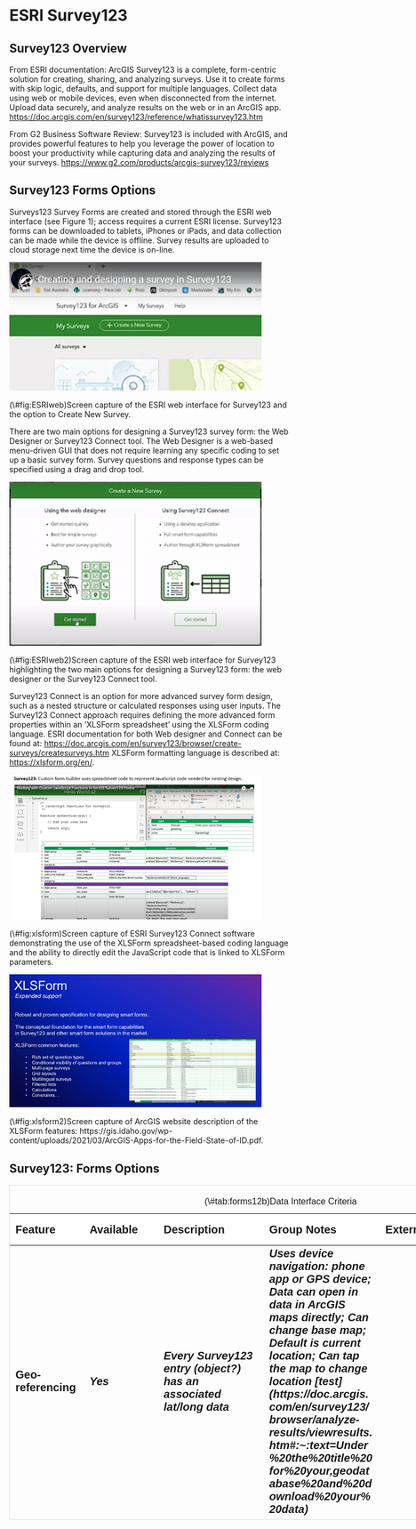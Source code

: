 # ESRI Survey123

## Survey123 Overview

From ESRI documentation: ArcGIS Survey123 is a complete, form-centric solution for creating, sharing, and analyzing surveys. Use it to create forms with skip logic, defaults, and support for multiple languages. Collect data using web or mobile devices, even when disconnected from the internet. Upload data securely, and analyze results on the web or in an ArcGIS app. 
https://doc.arcgis.com/en/survey123/reference/whatissurvey123.htm

From G2 Business Software Review: Survey123 is included with ArcGIS, and provides powerful features to help you leverage the power of location to boost your productivity while capturing data and analyzing the results of your surveys. https://www.g2.com/products/arcgis-survey123/reviews

## Survey123 Forms Options

Surveys123 Survey Forms are created and stored through the ESRI web interface (see Figure 1); access requires a current ESRI license. Survey123 forms can be downloaded to tablets, iPhones or iPads, and data collection can be made while the device is offline. Survey results are uploaded to cloud storage next time the device is on-line. 

<div class="figure">
<img src="figures/survey123/ESRIweb.png" alt="Screen capture of the ESRI web interface for Survey123 and the option to Create New Survey." width="90%" />
<p class="caption">(\#fig:ESRIweb)Screen capture of the ESRI web interface for Survey123 and the option to Create New Survey.</p>
</div>

There are two main options for designing a Survey123 survey form: the Web Designer or Survey123 Connect tool. The Web Designer is a web-based menu-driven GUI that does not require learning any specific coding to set up a basic survey form.  Survey questions and response types can be specified using a drag and drop tool.

<div class="figure">
<img src="figures/survey123/ESRIweb2.png" alt="Screen capture of the ESRI web interface for Survey123 highlighting the two main options for designing a Survey123 form: the web designer or the Survey123 Connect tool." width="90%" />
<p class="caption">(\#fig:ESRIweb2)Screen capture of the ESRI web interface for Survey123 highlighting the two main options for designing a Survey123 form: the web designer or the Survey123 Connect tool.</p>
</div>

Survey123 Connect is an option for more advanced survey form design, such as a nested structure or calculated responses using user inputs.  The Survey123 Connect approach requires defining the more advanced form properties within an ‘XLSForm spreadsheet’ using the XLSForm coding language.  ESRI documentation for both Web designer and Connect can be found at: https://doc.arcgis.com/en/survey123/browser/create-surveys/createsurveys.htm
XLSForm formatting language is described at: https://xlsform.org/en/.

<div class="figure">
<img src="figures/survey123/survey123_xlsform.png" alt="Screen capture of ESRI Survey123 Connect software demonstrating the use of the XLSForm spreadsheet-based coding language and the ability to directly edit the JavaScript code that is linked to XLSForm parameters." width="90%" />
<p class="caption">(\#fig:xlsform)Screen capture of ESRI Survey123 Connect software demonstrating the use of the XLSForm spreadsheet-based coding language and the ability to directly edit the JavaScript code that is linked to XLSForm parameters.</p>
</div>


<div class="figure">
<img src="figures/survey123/survey123_xlsform2.png" alt="Screen capture of ArcGIS website description of the XLSForm features: https://gis.idaho.gov/wp-content/uploads/2021/03/ArcGIS-Apps-for-the-Field-State-of-ID.pdf." width="90%" />
<p class="caption">(\#fig:xlsform2)Screen capture of ArcGIS website description of the XLSForm features: https://gis.idaho.gov/wp-content/uploads/2021/03/ArcGIS-Apps-for-the-Field-State-of-ID.pdf.</p>
</div>


## Survey123: Forms Options






<div style="border: 1px solid #ddd; padding: 0px; overflow-y: scroll; height:600px; overflow-x: scroll; width:900px; "><table class=" lightable-paper table table-striped table-hover" style='font-family: "Arial Narrow", arial, helvetica, sans-serif; margin-left: auto; margin-right: auto; font-size: 20px; width: auto !important; margin-left: auto; margin-right: auto;'>
<caption style="font-size: initial !important;">(\#tab:forms12b)Data Interface Criteria</caption>
 <thead>
  <tr>
   <th style="text-align:left;position: sticky; top:0; background-color: #FFFFFF;"> Feature </th>
   <th style="text-align:left;position: sticky; top:0; background-color: #FFFFFF;"> Available </th>
   <th style="text-align:left;position: sticky; top:0; background-color: #FFFFFF;"> Description </th>
   <th style="text-align:left;position: sticky; top:0; background-color: #FFFFFF;"> Group Notes </th>
   <th style="text-align:left;position: sticky; top:0; background-color: #FFFFFF;"> External  Reviews </th>
   <th style="text-align:left;position: sticky; top:0; background-color: #FFFFFF;"> Score(0-3) </th>
  </tr>
 </thead>
<tbody>
  <tr>
   <td style="text-align:left;min-width: 2cm; font-weight: bold;max-width: 3cm; font-weight: bold;"> Geo-referencing </td>
   <td style="text-align:left;min-width: 3cm; font-weight: bold;font-style: italic;"> Yes </td>
   <td style="text-align:left;min-width: 4.5cm; font-weight: bold;font-style: italic;max-width: 5cm; font-weight: bold;font-style: italic;"> Every Survey123 entry (object?) has an associated lat/long data </td>
   <td style="text-align:left;min-width: 4.5cm; font-weight: bold;font-style: italic;max-width: 5cm; font-weight: bold;font-style: italic;"> Uses device navigation: phone app or GPS device; Data can open in data in ArcGIS maps directly; Can change base map; Default is current location; Can tap the map to change location [test](https://doc.arcgis.com/en/survey123/browser/analyze-results/viewresults.htm#:~:text=Under%20the%20title%20for%20your,geodatabase%20and%20download%20your%20data) </td>
   <td style="text-align:left;min-width: 4.5cm; font-weight: bold;font-style: italic;max-width: 5cm; font-weight: bold;font-style: italic;">  </td>
   <td style="text-align:left;min-width: 2cm; font-weight: bold;font-style: italic;"> 3 </td>
  </tr>
  <tr>
   <td style="text-align:left;min-width: 2cm; font-weight: bold;max-width: 3cm; font-weight: bold;"> Off-line capacity </td>
   <td style="text-align:left;min-width: 3cm; font-weight: bold;font-style: italic;"> Yes </td>
   <td style="text-align:left;min-width: 4.5cm; font-weight: bold;font-style: italic;max-width: 5cm; font-weight: bold;font-style: italic;"> Field App works offline and online </td>
   <td style="text-align:left;min-width: 4.5cm; font-weight: bold;font-style: italic;max-width: 5cm; font-weight: bold;font-style: italic;"> Does the data uploads automatically when back on-line?? </td>
   <td style="text-align:left;min-width: 4.5cm; font-weight: bold;font-style: italic;max-width: 5cm; font-weight: bold;font-style: italic;">  </td>
   <td style="text-align:left;min-width: 2cm; font-weight: bold;font-style: italic;">  </td>
  </tr>
  <tr>
   <td style="text-align:left;min-width: 2cm; font-weight: bold;max-width: 3cm; font-weight: bold;"> Ease of Form Development </td>
   <td style="text-align:left;min-width: 3cm; font-weight: bold;font-style: italic;">  </td>
   <td style="text-align:left;min-width: 4.5cm; font-weight: bold;font-style: italic;max-width: 5cm; font-weight: bold;font-style: italic;">  </td>
   <td style="text-align:left;min-width: 4.5cm; font-weight: bold;font-style: italic;max-width: 5cm; font-weight: bold;font-style: italic;">  </td>
   <td style="text-align:left;min-width: 4.5cm; font-weight: bold;font-style: italic;max-width: 5cm; font-weight: bold;font-style: italic;">  </td>
   <td style="text-align:left;min-width: 2cm; font-weight: bold;font-style: italic;">  </td>
  </tr>
  <tr>
   <td style="text-align:left;min-width: 2cm; font-weight: bold;max-width: 3cm; font-weight: bold;"> Intuitive form design tool </td>
   <td style="text-align:left;min-width: 3cm; font-weight: bold;font-style: italic;"> Yes </td>
   <td style="text-align:left;min-width: 4.5cm; font-weight: bold;font-style: italic;max-width: 5cm; font-weight: bold;font-style: italic;"> Web designer </td>
   <td style="text-align:left;min-width: 4.5cm; font-weight: bold;font-style: italic;max-width: 5cm; font-weight: bold;font-style: italic;"> Web designer intuitive </td>
   <td style="text-align:left;min-width: 4.5cm; font-weight: bold;font-style: italic;max-width: 5cm; font-weight: bold;font-style: italic;">  </td>
   <td style="text-align:left;min-width: 2cm; font-weight: bold;font-style: italic;">  </td>
  </tr>
  <tr>
   <td style="text-align:left;min-width: 2cm; font-weight: bold;max-width: 3cm; font-weight: bold;">  </td>
   <td style="text-align:left;min-width: 3cm; font-weight: bold;font-style: italic;"> No </td>
   <td style="text-align:left;min-width: 4.5cm; font-weight: bold;font-style: italic;max-width: 5cm; font-weight: bold;font-style: italic;"> Survey123 Connect: XLSForm spreadsheet </td>
   <td style="text-align:left;min-width: 4.5cm; font-weight: bold;font-style: italic;max-width: 5cm; font-weight: bold;font-style: italic;"> XLSForm formatting language required some effort to pick up. </td>
   <td style="text-align:left;min-width: 4.5cm; font-weight: bold;font-style: italic;max-width: 5cm; font-weight: bold;font-style: italic;">  </td>
   <td style="text-align:left;min-width: 2cm; font-weight: bold;font-style: italic;"> 1 </td>
  </tr>
  <tr>
   <td style="text-align:left;min-width: 2cm; font-weight: bold;max-width: 3cm; font-weight: bold;"> Coding language required? </td>
   <td style="text-align:left;min-width: 3cm; font-weight: bold;font-style: italic;"> No </td>
   <td style="text-align:left;min-width: 4.5cm; font-weight: bold;font-style: italic;max-width: 5cm; font-weight: bold;font-style: italic;"> Web designer </td>
   <td style="text-align:left;min-width: 4.5cm; font-weight: bold;font-style: italic;max-width: 5cm; font-weight: bold;font-style: italic;"> Web designer is a GUI tool that is menu driven and does not require learning any coding </td>
   <td style="text-align:left;min-width: 4.5cm; font-weight: bold;font-style: italic;max-width: 5cm; font-weight: bold;font-style: italic;">  </td>
   <td style="text-align:left;min-width: 2cm; font-weight: bold;font-style: italic;">  </td>
  </tr>
  <tr>
   <td style="text-align:left;min-width: 2cm; font-weight: bold;max-width: 3cm; font-weight: bold;">  </td>
   <td style="text-align:left;min-width: 3cm; font-weight: bold;font-style: italic;"> Yes </td>
   <td style="text-align:left;min-width: 4.5cm; font-weight: bold;font-style: italic;max-width: 5cm; font-weight: bold;font-style: italic;"> XLSForm spreadsheet </td>
   <td style="text-align:left;min-width: 4.5cm; font-weight: bold;font-style: italic;max-width: 5cm; font-weight: bold;font-style: italic;"> Survey123 Connect is an option for more advanced survey designs which requires configuration of an ‘XLSForm spreadsheet’.  XLSForm is an ESRII coding language specific to forms configuration. </td>
   <td style="text-align:left;min-width: 4.5cm; font-weight: bold;font-style: italic;max-width: 5cm; font-weight: bold;font-style: italic;"> Can be hard to edit XLSForm code: 

“Per my experience, if I delete some of the questions and add other [using] filters for the answers through the [XLSForm spread sheet], the answers will be totally. So, every time I have to make a new form for every survey in order to avoid messy information.”     

[tst2](https://www.g2.com/products/arcgis-survey123/reviews?page=2#survey-response-2154622) </td>
   <td style="text-align:left;min-width: 2cm; font-weight: bold;font-style: italic;">  </td>
  </tr>
  <tr>
   <td style="text-align:left;min-width: 2cm; font-weight: bold;max-width: 3cm; font-weight: bold;">  </td>
   <td style="text-align:left;min-width: 3cm; font-weight: bold;font-style: italic;">  </td>
   <td style="text-align:left;min-width: 4.5cm; font-weight: bold;font-style: italic;max-width: 5cm; font-weight: bold;font-style: italic;">  </td>
   <td style="text-align:left;min-width: 4.5cm; font-weight: bold;font-style: italic;max-width: 5cm; font-weight: bold;font-style: italic;">  </td>
   <td style="text-align:left;min-width: 4.5cm; font-weight: bold;font-style: italic;max-width: 5cm; font-weight: bold;font-style: italic;"> “If you make a change to the form after is has been published it is hard to get the new changes without deleting any previously gathered data.”  

 [tst3](https://www.g2.com/products/arcgis-survey123/reviews#survey-response-2728634) </td>
   <td style="text-align:left;min-width: 2cm; font-weight: bold;font-style: italic;">  </td>
  </tr>
  <tr>
   <td style="text-align:left;min-width: 2cm; font-weight: bold;max-width: 3cm; font-weight: bold;"> Form Logic and Validation </td>
   <td style="text-align:left;min-width: 3cm; font-weight: bold;font-style: italic;">  </td>
   <td style="text-align:left;min-width: 4.5cm; font-weight: bold;font-style: italic;max-width: 5cm; font-weight: bold;font-style: italic;">  </td>
   <td style="text-align:left;min-width: 4.5cm; font-weight: bold;font-style: italic;max-width: 5cm; font-weight: bold;font-style: italic;">  </td>
   <td style="text-align:left;min-width: 4.5cm; font-weight: bold;font-style: italic;max-width: 5cm; font-weight: bold;font-style: italic;">  </td>
   <td style="text-align:left;min-width: 2cm; font-weight: bold;font-style: italic;">  </td>
  </tr>
  <tr>
   <td style="text-align:left;min-width: 2cm; font-weight: bold;max-width: 3cm; font-weight: bold;"> Constrained choices </td>
   <td style="text-align:left;min-width: 3cm; font-weight: bold;font-style: italic;"> Yes </td>
   <td style="text-align:left;min-width: 4.5cm; font-weight: bold;font-style: italic;max-width: 5cm; font-weight: bold;font-style: italic;"> Web Designer </td>
   <td style="text-align:left;min-width: 4.5cm; font-weight: bold;font-style: italic;max-width: 5cm; font-weight: bold;font-style: italic;"> -Restricted lengths, Default values (e.g., Date, Time from device) </td>
   <td style="text-align:left;min-width: 4.5cm; font-weight: bold;font-style: italic;max-width: 5cm; font-weight: bold;font-style: italic;">  </td>
   <td style="text-align:left;min-width: 2cm; font-weight: bold;font-style: italic;">  </td>
  </tr>
  <tr>
   <td style="text-align:left;min-width: 2cm; font-weight: bold;max-width: 3cm; font-weight: bold;">  </td>
   <td style="text-align:left;min-width: 3cm; font-weight: bold;font-style: italic;"> Yes </td>
   <td style="text-align:left;min-width: 4.5cm; font-weight: bold;font-style: italic;max-width: 5cm; font-weight: bold;font-style: italic;"> Survey123 Connect: XLSForm spreadsheet </td>
   <td style="text-align:left;min-width: 4.5cm; font-weight: bold;font-style: italic;max-width: 5cm; font-weight: bold;font-style: italic;"> Above functionality, plus more advanced options such as: - select multiple responses from a list;smart fields: expressions and formulas to control the allowable input (e.g., total percentage &lt;= 100%)

- Auto limit by partial input

- Auto-completed suggestion </td>
   <td style="text-align:left;min-width: 4.5cm; font-weight: bold;font-style: italic;max-width: 5cm; font-weight: bold;font-style: italic;">  </td>
   <td style="text-align:left;min-width: 2cm; font-weight: bold;font-style: italic;">  </td>
  </tr>
  <tr>
   <td style="text-align:left;min-width: 2cm; font-weight: bold;max-width: 3cm; font-weight: bold;"> Rules guiding answer series (e.g., “Conditional Questions” and “Skips”) </td>
   <td style="text-align:left;min-width: 3cm; font-weight: bold;font-style: italic;"> Yes </td>
   <td style="text-align:left;min-width: 4.5cm; font-weight: bold;font-style: italic;max-width: 5cm; font-weight: bold;font-style: italic;"> Web Designer  </td>
   <td style="text-align:left;min-width: 4.5cm; font-weight: bold;font-style: italic;max-width: 5cm; font-weight: bold;font-style: italic;"> This can be done with Web Designer using the ‘Set rule function’; However, in Web Designer, this function is limited to Single choice, Dropdown, Likert scale, and Rating questions </td>
   <td style="text-align:left;min-width: 4.5cm; font-weight: bold;font-style: italic;max-width: 5cm; font-weight: bold;font-style: italic;"> [tst4](https://support.esri.com/en/technical-article/000022942) </td>
   <td style="text-align:left;min-width: 2cm; font-weight: bold;font-style: italic;">  </td>
  </tr>
  <tr>
   <td style="text-align:left;min-width: 2cm; font-weight: bold;max-width: 3cm; font-weight: bold;">  </td>
   <td style="text-align:left;min-width: 3cm; font-weight: bold;font-style: italic;"> Yes </td>
   <td style="text-align:left;min-width: 4.5cm; font-weight: bold;font-style: italic;max-width: 5cm; font-weight: bold;font-style: italic;"> Survey123 Connect: XLSForm spreadsheet </td>
   <td style="text-align:left;min-width: 4.5cm; font-weight: bold;font-style: italic;max-width: 5cm; font-weight: bold;font-style: italic;">  </td>
   <td style="text-align:left;min-width: 4.5cm; font-weight: bold;font-style: italic;max-width: 5cm; font-weight: bold;font-style: italic;">  </td>
   <td style="text-align:left;min-width: 2cm; font-weight: bold;font-style: italic;">  </td>
  </tr>
  <tr>
   <td style="text-align:left;min-width: 2cm; font-weight: bold;max-width: 3cm; font-weight: bold;"> Form Look and Feel </td>
   <td style="text-align:left;min-width: 3cm; font-weight: bold;font-style: italic;">  </td>
   <td style="text-align:left;min-width: 4.5cm; font-weight: bold;font-style: italic;max-width: 5cm; font-weight: bold;font-style: italic;">  </td>
   <td style="text-align:left;min-width: 4.5cm; font-weight: bold;font-style: italic;max-width: 5cm; font-weight: bold;font-style: italic;">  </td>
   <td style="text-align:left;min-width: 4.5cm; font-weight: bold;font-style: italic;max-width: 5cm; font-weight: bold;font-style: italic;">  </td>
   <td style="text-align:left;min-width: 2cm; font-weight: bold;font-style: italic;">  </td>
  </tr>
  <tr>
   <td style="text-align:left;min-width: 2cm; font-weight: bold;max-width: 3cm; font-weight: bold;"> Flexibility to configure in a logical order for field entry </td>
   <td style="text-align:left;min-width: 3cm; font-weight: bold;font-style: italic;"> No </td>
   <td style="text-align:left;min-width: 4.5cm; font-weight: bold;font-style: italic;max-width: 5cm; font-weight: bold;font-style: italic;"> Web Designer  </td>
   <td style="text-align:left;min-width: 4.5cm; font-weight: bold;font-style: italic;max-width: 5cm; font-weight: bold;font-style: italic;">  </td>
   <td style="text-align:left;min-width: 4.5cm; font-weight: bold;font-style: italic;max-width: 5cm; font-weight: bold;font-style: italic;">  </td>
   <td style="text-align:left;min-width: 2cm; font-weight: bold;font-style: italic;">  </td>
  </tr>
  <tr>
   <td style="text-align:left;min-width: 2cm; font-weight: bold;max-width: 3cm; font-weight: bold;">  </td>
   <td style="text-align:left;min-width: 3cm; font-weight: bold;font-style: italic;"> Yes </td>
   <td style="text-align:left;min-width: 4.5cm; font-weight: bold;font-style: italic;max-width: 5cm; font-weight: bold;font-style: italic;"> Survey123 Connect: XLSForm spreadsheet </td>
   <td style="text-align:left;min-width: 4.5cm; font-weight: bold;font-style: italic;max-width: 5cm; font-weight: bold;font-style: italic;"> In trial demo (Appendix 3): The XLSForm coding was required to represent a nested sampling design; this effort was time consuming to optimize </td>
   <td style="text-align:left;min-width: 4.5cm; font-weight: bold;font-style: italic;max-width: 5cm; font-weight: bold;font-style: italic;">  </td>
   <td style="text-align:left;min-width: 2cm; font-weight: bold;font-style: italic;">  </td>
  </tr>
  <tr>
   <td style="text-align:left;min-width: 2cm; font-weight: bold;max-width: 3cm; font-weight: bold;"> Different styles of question types </td>
   <td style="text-align:left;min-width: 3cm; font-weight: bold;font-style: italic;"> Yes </td>
   <td style="text-align:left;min-width: 4.5cm; font-weight: bold;font-style: italic;max-width: 5cm; font-weight: bold;font-style: italic;"> Web Designer  </td>
   <td style="text-align:left;min-width: 4.5cm; font-weight: bold;font-style: italic;max-width: 5cm; font-weight: bold;font-style: italic;"> Yes, both Web designer and Connect provide a range of question types: </td>
   <td style="text-align:left;min-width: 4.5cm; font-weight: bold;font-style: italic;max-width: 5cm; font-weight: bold;font-style: italic;"> https://doc.arcgis.com/en/survey123/browser/create-surveys/webdesigneressentials.htm </td>
   <td style="text-align:left;min-width: 2cm; font-weight: bold;font-style: italic;">  </td>
  </tr>
  <tr>
   <td style="text-align:left;min-width: 2cm; font-weight: bold;max-width: 3cm; font-weight: bold;">  </td>
   <td style="text-align:left;min-width: 3cm; font-weight: bold;font-style: italic;"> Yes </td>
   <td style="text-align:left;min-width: 4.5cm; font-weight: bold;font-style: italic;max-width: 5cm; font-weight: bold;font-style: italic;"> Survey123 Connect: XLSForm spreadsheet </td>
   <td style="text-align:left;min-width: 4.5cm; font-weight: bold;font-style: italic;max-width: 5cm; font-weight: bold;font-style: italic;">  </td>
   <td style="text-align:left;min-width: 4.5cm; font-weight: bold;font-style: italic;max-width: 5cm; font-weight: bold;font-style: italic;">  </td>
   <td style="text-align:left;min-width: 2cm; font-weight: bold;font-style: italic;">  </td>
  </tr>
  <tr>
   <td style="text-align:left;min-width: 2cm; font-weight: bold;max-width: 3cm; font-weight: bold;"> Form Storage and Permissions Management </td>
   <td style="text-align:left;min-width: 3cm; font-weight: bold;font-style: italic;"> Yes </td>
   <td style="text-align:left;min-width: 4.5cm; font-weight: bold;font-style: italic;max-width: 5cm; font-weight: bold;font-style: italic;">  </td>
   <td style="text-align:left;min-width: 4.5cm; font-weight: bold;font-style: italic;max-width: 5cm; font-weight: bold;font-style: italic;">  </td>
   <td style="text-align:left;min-width: 4.5cm; font-weight: bold;font-style: italic;max-width: 5cm; font-weight: bold;font-style: italic;">  </td>
   <td style="text-align:left;min-width: 2cm; font-weight: bold;font-style: italic;">  </td>
  </tr>
  <tr>
   <td style="text-align:left;min-width: 2cm; font-weight: bold;max-width: 3cm; font-weight: bold;"> Muti-users of an app </td>
   <td style="text-align:left;min-width: 3cm; font-weight: bold;font-style: italic;"> Yes </td>
   <td style="text-align:left;min-width: 4.5cm; font-weight: bold;font-style: italic;max-width: 5cm; font-weight: bold;font-style: italic;"> More than one user can submit data to an app at a time (same database); Survey123 HUB: can review responses by user </td>
   <td style="text-align:left;min-width: 4.5cm; font-weight: bold;font-style: italic;max-width: 5cm; font-weight: bold;font-style: italic;">  </td>
   <td style="text-align:left;min-width: 4.5cm; font-weight: bold;font-style: italic;max-width: 5cm; font-weight: bold;font-style: italic;">  </td>
   <td style="text-align:left;min-width: 2cm; font-weight: bold;font-style: italic;">  </td>
  </tr>
  <tr>
   <td style="text-align:left;min-width: 2cm; font-weight: bold;max-width: 3cm; font-weight: bold;"> Real-time Data Review </td>
   <td style="text-align:left;min-width: 3cm; font-weight: bold;font-style: italic;"> Yes </td>
   <td style="text-align:left;min-width: 4.5cm; font-weight: bold;font-style: italic;max-width: 5cm; font-weight: bold;font-style: italic;"> Survey123 HUB </td>
   <td style="text-align:left;min-width: 4.5cm; font-weight: bold;font-style: italic;max-width: 5cm; font-weight: bold;font-style: italic;"> The HUB webbased tool allows one to review raw data and summarize data submitted to each survey in the ‘Data’ and ‘Analyze’ tabs; Other summaries: word clouds, frequency plots </td>
   <td style="text-align:left;min-width: 4.5cm; font-weight: bold;font-style: italic;max-width: 5cm; font-weight: bold;font-style: italic;">  </td>
   <td style="text-align:left;min-width: 2cm; font-weight: bold;font-style: italic;">  </td>
  </tr>
  <tr>
   <td style="text-align:left;min-width: 2cm; font-weight: bold;max-width: 3cm; font-weight: bold;">  </td>
   <td style="text-align:left;min-width: 3cm; font-weight: bold;font-style: italic;"> No </td>
   <td style="text-align:left;min-width: 4.5cm; font-weight: bold;font-style: italic;max-width: 5cm; font-weight: bold;font-style: italic;"> Survey123 Connect </td>
   <td style="text-align:left;min-width: 4.5cm; font-weight: bold;font-style: italic;max-width: 5cm; font-weight: bold;font-style: italic;"> In trial demo, it was difficult to produce a listing of the lengths which was needed for field QC </td>
   <td style="text-align:left;min-width: 4.5cm; font-weight: bold;font-style: italic;max-width: 5cm; font-weight: bold;font-style: italic;">  </td>
   <td style="text-align:left;min-width: 2cm; font-weight: bold;font-style: italic;">  </td>
  </tr>
  <tr>
   <td style="text-align:left;min-width: 2cm; font-weight: bold;max-width: 3cm; font-weight: bold;"> Real-time Edit (“on the fly”) </td>
   <td style="text-align:left;min-width: 3cm; font-weight: bold;font-style: italic;"> Yes </td>
   <td style="text-align:left;min-width: 4.5cm; font-weight: bold;font-style: italic;max-width: 5cm; font-weight: bold;font-style: italic;"> User needs to open a separate tab to edit the responses </td>
   <td style="text-align:left;min-width: 4.5cm; font-weight: bold;font-style: italic;max-width: 5cm; font-weight: bold;font-style: italic;">  </td>
   <td style="text-align:left;min-width: 4.5cm; font-weight: bold;font-style: italic;max-width: 5cm; font-weight: bold;font-style: italic;">  </td>
   <td style="text-align:left;min-width: 2cm; font-weight: bold;font-style: italic;">  </td>
  </tr>
  <tr>
   <td style="text-align:left;min-width: 2cm; font-weight: bold;max-width: 3cm; font-weight: bold;"> Multiple-language options </td>
   <td style="text-align:left;min-width: 3cm; font-weight: bold;font-style: italic;"> Yes </td>
   <td style="text-align:left;min-width: 4.5cm; font-weight: bold;font-style: italic;max-width: 5cm; font-weight: bold;font-style: italic;"> Form can be transposed to other languages; language of stored responses can be specified. </td>
   <td style="text-align:left;min-width: 4.5cm; font-weight: bold;font-style: italic;max-width: 5cm; font-weight: bold;font-style: italic;">  </td>
   <td style="text-align:left;min-width: 4.5cm; font-weight: bold;font-style: italic;max-width: 5cm; font-weight: bold;font-style: italic;">  </td>
   <td style="text-align:left;min-width: 2cm; font-weight: bold;font-style: italic;">  </td>
  </tr>
</tbody>
</table></div>



